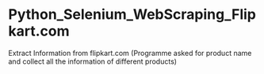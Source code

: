 # Python_Selenium_WebScraping_Flipkart.com
Extract Information from flipkart.com (Programme asked for product name and collect all the information of different products)

